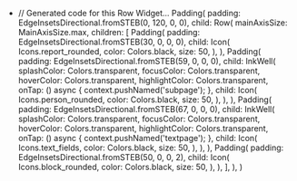 - // Generated code for this Row Widget...
Padding(
  padding: EdgeInsetsDirectional.fromSTEB(0, 120, 0, 0),
  child: Row(
    mainAxisSize: MainAxisSize.max,
    children: [
      Padding(
        padding: EdgeInsetsDirectional.fromSTEB(30, 0, 0, 0),
        child: Icon(
          Icons.report_rounded,
          color: Colors.black,
          size: 50,
        ),
      ),
      Padding(
        padding: EdgeInsetsDirectional.fromSTEB(59, 0, 0, 0),
        child: InkWell(
          splashColor: Colors.transparent,
          focusColor: Colors.transparent,
          hoverColor: Colors.transparent,
          highlightColor: Colors.transparent,
          onTap: () async {
            context.pushNamed('subpage');
          },
          child: Icon(
            Icons.person_rounded,
            color: Colors.black,
            size: 50,
          ),
        ),
      ),
      Padding(
        padding: EdgeInsetsDirectional.fromSTEB(67, 0, 0, 0),
        child: InkWell(
          splashColor: Colors.transparent,
          focusColor: Colors.transparent,
          hoverColor: Colors.transparent,
          highlightColor: Colors.transparent,
          onTap: () async {
            context.pushNamed('textpage');
          },
          child: Icon(
            Icons.text_fields,
            color: Colors.black,
            size: 50,
          ),
        ),
      ),
      Padding(
        padding: EdgeInsetsDirectional.fromSTEB(50, 0, 0, 2),
        child: Icon(
          Icons.block_rounded,
          color: Colors.black,
          size: 50,
        ),
      ),
    ],
  ),
)
